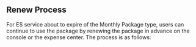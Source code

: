 ## Renew Process
For ES service about to expire of the Monthly Package type, users can continue to use the package by renewing the package in advance on the console or the expense center. The process is as follows:</br>
